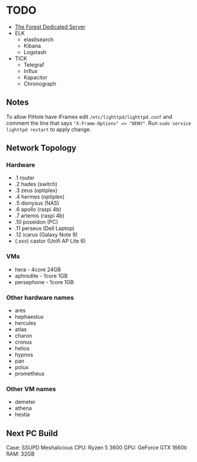 # TODO

- [The Forest Dedicated Server](https://hub.docker.com/r/jammsen/the-forest-dedicated-server)
- ELK
    - elastisearch
    - Kibana
    - Logstash
- TICK
    - Telegraf
    - Influx
    - Kapacitor
    - Chronograph

## Notes

To allow PiHole have iFrames edit `/etc/lighttpd/lighttpd.conf` and comment the line that says `"X-Frame-Options" => "DENY"`.
Run `sudo service lighttpd restart` to apply change.

## Network Topology

### Hardware

- .1 router
- .2 hades (switch)
- .3 zeus (optiplex)
- .4 hermes (optiplex)
- .5 dionysus (NAS)
- .6 apollo (raspi 4b)
- .7 artemis (raspi 4b)
- .10 poseidon (PC)
- .11 perseus (Dell Laptop)
- .12 icarus (Galaxy Note 9)
- (.xxx) castor (Unifi AP Lite 6)

### VMs

- hera - 4core 24GB
- aphrodite - 1core 1GB
- persephone - 1core 1GB

### Other hardware names

- ares
- hephaestus
- hercules
- atlas
- charon
- cronus
- helios
- hypnos
- pan
- polux
- prometheus

### Other VM names

- demeter
- athena
- hestia

## Next PC Build

Case: SSUPD Meshalicious
CPU: Ryzen 5 3600
GPU: GeForce GTX 1660ti
RAM: 32GB
